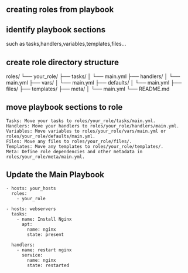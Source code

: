 ## creating roles from playbook

## identify playbook sections
such as tasks,handlers,variables,templates,files...
## create role directory structure
roles/
└── your_role/
    ├── tasks/
    │   └── main.yml
    ├── handlers/
    │   └── main.yml
    ├── vars/
    │   └── main.yml
    ├── defaults/
    │   └── main.yml
    ├── files/
    ├── templates/
    ├── meta/
    │   └── main.yml
    └── README.md
## move playbook sections to role
```
Tasks: Move your tasks to roles/your_role/tasks/main.yml.
Handlers: Move your handlers to roles/your_role/handlers/main.yml.
Variables: Move variables to roles/your_role/vars/main.yml or roles/your_role/defaults/main.yml.
Files: Move any files to roles/your_role/files/.
Templates: Move any templates to roles/your_role/templates/.
Meta: Define role dependencies and other metadata in roles/your_role/meta/main.yml.
```
## Update the Main Playbook
```
- hosts: your_hosts
  roles:
    - your_role
```

```
- hosts: webservers
  tasks:
    - name: Install Nginx
      apt:
        name: nginx
        state: present

  handlers:
    - name: restart nginx
      service:
        name: nginx
        state: restarted
```


